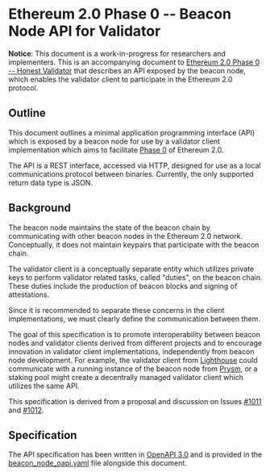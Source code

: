 # Ethereum 2.0 Phase 0 -- Beacon Node API for Validator

**Notice**: This document is a work-in-progress for researchers and implementers. This is an accompanying document to [Ethereum 2.0 Phase 0 -- Honest Validator](https://github.com/ethereum/eth2.0-specs/blob/v0.11.3/specs/phase0/validator.md) that describes an API exposed by the beacon node, which enables the validator client to participate in the Ethereum 2.0 protocol.

## Outline

This document outlines a minimal application programming interface (API) which is exposed by a beacon node for use by a validator client implementation which aims to facilitate [Phase 0](https://github.com/ethereum/eth2.0-specs#phase-0) of Ethereum 2.0.

The API is a REST interface, accessed via HTTP, designed for use as a local communications protocol between binaries. Currently, the only supported return data type is JSON.

## Background

The beacon node maintains the state of the beacon chain by communicating with other beacon nodes in the Ethereum 2.0 network. Conceptually, it does not maintain keypairs that participate with the beacon chain.

The validator client is a conceptually separate entity which utilizes private keys to perform validator related tasks, called "duties", on the beacon chain. These duties include the production of beacon blocks and signing of attestations.

Since it is recommended to separate these concerns in the client implementations, we must clearly define the communication between them.

The goal of this specification is to promote interoperability between beacon nodes and validator clients derived from different projects and to encourage innovation in validator client implementations, independently from beacon node development. For example, the validator client from [Lighthouse](https://github.com/sigp/lighthouse) could communicate with a running instance of the beacon node from [Prysm](https://github.com/prysmaticlabs/prysm), or a staking pool might create a decentrally managed validator client which utilizes the same API.

This specification is derived from a proposal and discussion on Issues [#1011](https://github.com/ethereum/eth2.0-specs/issues/1011) and [#1012](https://github.com/ethereum/eth2.0-specs/issues/1012).

## Specification

The API specification has been written in [OpenAPI 3.0](https://swagger.io/docs/specification/about/) and is provided in the [beacon_node_oapi.yaml](./../../beacon-node-oapi.yaml) file alongside this document.
